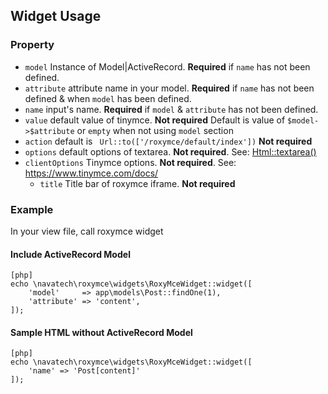 Widget Usage
---
### Property
* `model` Instance of Model|ActiveRecord. **Required** if `name` has not been defined.
* `attribute` attribute name in your model. **Required** if `name` has not been defined & when `model` has been defined.
* `name` input's name. **Required** if `model` & `attribute` has not been defined.
* `value` default value of tinymce. **Not required** Default is value of `$model->$attribute` or `empty` when not using `model` section
* `action` default is ` Url::to(['/roxymce/default/index'])` **Not required**
* `options` default options of textarea. **Not required**. See: [Html::textarea()](http://www.yiiframework.com/doc-2.0/yii-helpers-basehtml.html#textarea()-detail)
* `clientOptions` Tinymce options. **Not required**. See: https://www.tinymce.com/docs/
  * `title` Title bar of roxymce iframe. **Not required**

### Example
In your view file, call roxymce widget
#### Include ActiveRecord Model
~~~
[php]
echo \navatech\roxymce\widgets\RoxyMceWidget::widget([
	'model'     => app\models\Post::findOne(1),
	'attribute' => 'content',
]);
~~~
#### Sample HTML without ActiveRecord Model
~~~
[php]
echo \navatech\roxymce\widgets\RoxyMceWidget::widget([
	'name' => 'Post[content]'
]);
~~~